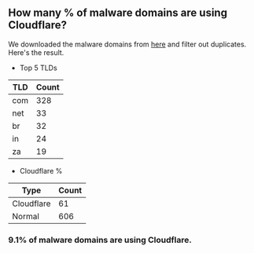 ## How many % of malware domains are using Cloudflare?


We downloaded the malware domains from [here](https://urlhaus.abuse.ch) and filter out duplicates.
Here's the result.


[//]: # (start replacement)


- Top 5 TLDs

| TLD | Count |
| --- | --- |
| com | 328 |
| net | 33 |
| br | 32 |
| in | 24 |
| za | 19 |


- Cloudflare %

| Type | Count |
| --- | --- |
| Cloudflare | 61 |
| Normal | 606 |


### 9.1% of malware domains are using Cloudflare.